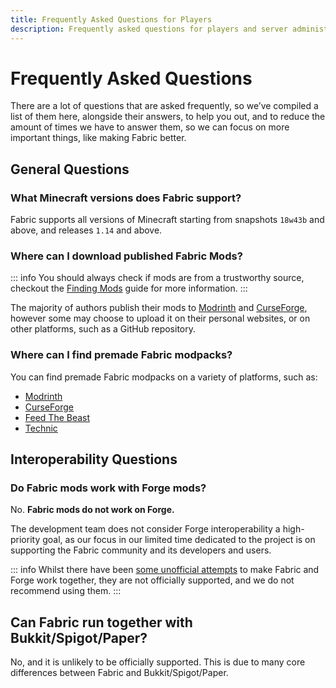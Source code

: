 ```yaml
---
title: Frequently Asked Questions for Players
description: Frequently asked questions for players and server administrators relating to Fabric.
---
```


# Frequently Asked Questions

There are a lot of questions that are asked frequently, so we’ve compiled a list of them here, alongside their answers, to help you out, and to reduce the amount of times we have to answer them, so we can focus on more important things, like making Fabric better.

## General Questions

### What Minecraft versions does Fabric support?

Fabric supports all versions of Minecraft starting from snapshots `18w43b` and above, and releases `1.14` and above.

### Where can I download published Fabric Mods?

::: info
You should always check if mods are from a trustworthy source, checkout the [Finding Mods](./finding-mods.md) guide for more information.
:::

The majority of authors publish their mods to [Modrinth](https://modrinth.com/mods?g=categories:%27fabric%27) and [CurseForge](https://www.curseforge.com/minecraft/search?page=1&pageSize=20&sortType=1&class=mc-mods&gameFlavorsIds=4), however some may choose to upload it on their personal websites, or on other platforms, such as a GitHub repository.

### Where can I find premade Fabric modpacks?

You can find premade Fabric modpacks on a variety of platforms, such as:

- [Modrinth](https://modrinth.com/modpacks?g=categories:%27fabric%27)
- [CurseForge](https://www.curseforge.com/minecraft/search?page=1&pageSize=20&sortType=1&class=modpacks&gameFlavorsIds=4)
- [Feed The Beast](https://www.feed-the-beast.com/ftb-app)
- [Technic](https://www.technicpack.net/modpacks)

## Interoperability Questions

### Do Fabric mods work with Forge mods?

No. **Fabric mods do not work on Forge.**

The development team does not consider Forge interoperability a high-priority goal, as our focus in our limited time dedicated to the project is on supporting the Fabric community and its developers and users.

::: info
Whilst there have been [some unofficial attempts](https://github.com/Sinytra/Connector) to make Fabric and Forge work together, they are not officially supported, and we do not recommend using them.
:::

## Can Fabric run together with Bukkit/Spigot/Paper?

No, and it is unlikely to be officially supported. This is due to many core differences between Fabric and Bukkit/Spigot/Paper.

